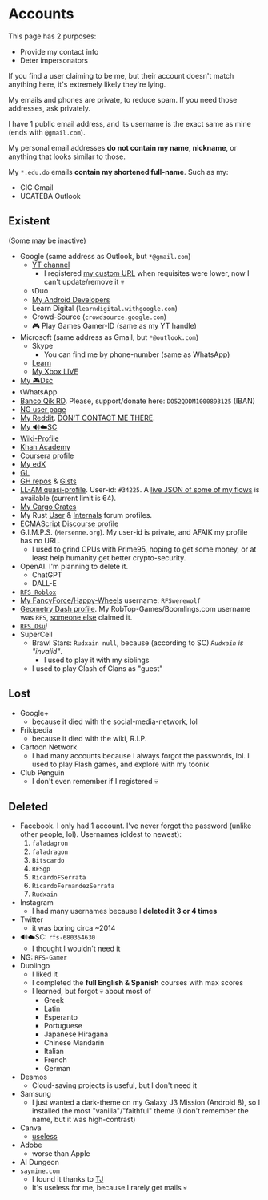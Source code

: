 # Accounts
This page has 2 purposes:
- Provide my contact info
- Deter impersonators

If you find a user claiming to be me, but their account doesn't match anything here, it's extremely likely they're lying.

My emails and phones are private, to reduce spam. If you need those addresses, ask privately.

I have 1 public email address, and its username is the exact same as mine (ends with `@gmail.com`).

My personal email addresses **do not contain my name, nickname**, or anything that looks similar to those.

My `*.edu.do` emails **contain my shortened full-name**. Such as my:
- CIC Gmail
- UCATEBA Outlook

## Existent
(Some may be inactive)
- Google (same address as Outlook, but `*@gmail.com`)
	- [YT channel](https://youtube.com/@Rudxain)
		- I registered [my custom URL](https://youtube.com/c/RFSGameplayer) when requisites were lower, now I can't update/remove it 💀
	- 📞Duo
	- [My Android Developers](https://g.dev/rudxain)
	- Learn Digital (`learndigital.withgoogle.com`)
	- Crowd-Source (`crowdsource.google.com`)
	- 🎮 Play Games Gamer-ID (same as my YT handle)
- Microsoft (same address as Gmail, but `*@outlook.com`)
	- Skype
		- You can find me by phone-number (same as WhatsApp)
	- [Learn](https://learn.microsoft.com/en-us/users/Rudxain)
	- [My Xbox LIVE](https://account.xbox.com/en-us/profile?gamertag=Rudxain)
- [My 🎮Dsc](https://discord.com/users/1168914552323326002)
- 📞WhatsApp
- [Banco Qik RD](https://qik.do). Please, support/donate here: `DO52QDDM1000893125` (IBAN)
- [NG user page](https://Rudxain.newgrounds.com)
- [My Reddit](https://reddit.com/u/Rudxain). [DON'T CONTACT ME THERE](https://reddit.com/user/Rudxain/comments/15esvam/thanks_for_betraying_me_reddit_ceos).
- [My 🔊☁️SC](https://soundcloud.com/Rudxain)
- [Wiki-Profile](https://en.wikipedia.org/wiki/User:Rudxain)
- [Khan Academy](http://khanacademy.org/profile/Rudxain)
- [Coursera profile](https://coursera.org/user/cdfd656c5769f1b3785e1ae95a5d57c2)
- [My edX](https://profile.edx.org/u/Rudxain)
- [GL](https://gitlab.com/Rudxain)
- [GH repos](https://github.com/Rudxain?tab=repositories) & [Gists](https://gist.github.com/Rudxain)
- [LL-AM quasi-profile](https://llamalab.com/automate/community/flows/42921). User-id: `#34225`. A [live JSON of some of my flows](https://llamalab.com/automate/community/api/v1/users/34225/flows) is available (current limit is 64).
- [My Cargo Crates](https://crates.io/users/Rudxain)
- My Rust [User](https://users.rust-lang.org/u/rudxain) & [Internals](https://internals.rust-lang.org/u/rudxain) forum profiles.
- [ECMAScript Discourse profile](https://es.discourse.group/u/rudxain)
- G.I.M.P.S. (`Mersenne.org`). My user-id is private, and AFAIK my profile has no URL.
	- I used to grind CPUs with Prime95, hoping to get some money, or at least help humanity get better crypto-security.
- OpenAI. I'm planning to delete it.
	- ChatGPT
	- DALL-E
- [`RFS_Roblox`](https://roblox.com/users/323158352/profile)
- [My FancyForce/Happy-Wheels](https://totaljerkface.com/profile.tjf?uid=6050400) username: `RFSwerewolf`
- [Geometry Dash profile](https://gdbrowser.com/u/Rudxain). My RobTop-Games/Boomlings.com username was `RFS`, [someone else](https://gdbrowser.com/u/RFS) claimed it.
- [`RFS_Osu`](https://osu.ppy.sh/users/9905562)!
- SuperCell
	- Brawl Stars: `Rudxain null`, because (according to SC) *`Rudxain` is "invalid"*.
		- I used to play it with my siblings
	- I used to play Clash of Clans as "guest"

## Lost
- Google+
	- because it died with the social-media-network, lol
- Frikipedia
	- because it died with the wiki, R.I.P.
- Cartoon Network
	- I had many accounts because I always forgot the passwords, lol. I used to play Flash games, and explore with my toonix
- Club Penguin
	- I don't even remember if I registered 💀

## Deleted
- Facebook. I only had 1 account. I've never forgot the password (unlike other people, lol). Usernames (oldest to newest):
	1. `faladagron`
	2. `faladragon`
	3. `Bitscardo`
	4. `RFSgp`
	5. `RicardoFSerrata`
	6. `RicardoFernandezSerrata`
	7. `Rudxain`
- Instagram
	- I had many usernames because I **deleted it 3 or 4 times**
- Twitter
	- it was boring circa ~2014
- 🔊☁️SC: `rfs-680354630`
	- I thought I wouldn't need it
- NG: `RFS-Gamer`
- Duolingo
	- I liked it
	- I completed the **full English & Spanish** courses with max scores
	- I learned, but forgot 💀 about most of
		- Greek
		- Latin
		- Esperanto
		- Portuguese
		- Japanese Hiragana
		- Chinese Mandarin
		- Italian
		- French
		- German
- Desmos
	- Cloud-saving projects is useful, but I don't need it
- Samsung
	- I just wanted a dark-theme on my Galaxy J3 Mission (Android 8), so I installed the most "vanilla"/"faithful" theme (I don't remember the name, but it was high-contrast)
- Canva
	- [useless](https://youtu.be/FYuQkR0J0iM)
- Adobe
	- worse than Apple
- AI Dungeon
- `saymine.com`
	- I found it thanks to [TJ](https://youtube.com/@ThioJoe)
	- It's useless for me, because I rarely get mails 💀
